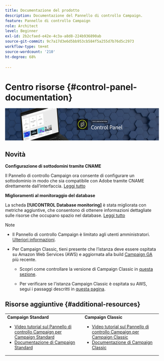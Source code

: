 ```yaml
---
title: Documentazione del prodotto
description: Documentazione del Pannello di controllo Campaign.
feature: Pannello di controllo Campaign
role: Architect
level: Beginner
exl-id: 2b2cfaed-e42e-4c3a-a8d8-224b936890ab
source-git-commit: 9c7a17d3e6d5bb953cb584f5a255d7b76d5c2973
workflow-type: tm+mt
source-wordcount: '210'
ht-degree: 68%

---
```


# Centro risorse {#control-panel-documentation}

![](assets/do-not-localize/banner.png)

## Novità

**Configurazione di sottodomini tramite CNAME**

Il Pannello di controllo Campaign ora consente di configurare un sottodominio in modo che sia compatibile con Adobe tramite CNAME direttamente dall’interfaccia. [Leggi tutto](subdomains-certificates/using/setting-up-new-subdomain.md)

**Miglioramenti al monitoraggio del database**

La scheda **[!UICONTROL Database monitoring]** è stata migliorata con metriche aggiuntive, che consentono di ottenere informazioni dettagliate sulle risorse che occupano spazio nel database. [Leggi tutto](performance-monitoring/using/database-monitoring.md)

>[!NOTE]
>
>* Il Pannello di controllo Campaign è limitato agli utenti amministratori. [Ulteriori informazioni](https://experienceleague.adobe.com/docs/control-panel/using/discover-control-panel/managing-permissions.html?lang=it#discover-control-panel).
   >
   >
* Per Campaign Classic, tieni presente che l’istanza deve essere ospitata su Amazon Web Services (AWS) e aggiornata alla build [Campaign GA](https://experienceleague.adobe.com/docs/campaign-classic/using/release-notes/rn-overview.html#rn-statuses) più recente.
   >   
   >   
   * Scopri come controllare la versione di Campaign Classic in [questa sezione](https://experienceleague.adobe.com/docs/campaign-classic/using/getting-started/starting-with-adobe-campaign/launching-adobe-campaign.html?lang=it#getting-your-campaign-version).
      >   
      >   
   * Per verificare se l&#39;istanza Campaign Classic è ospitata su AWS, segui i passaggi descritti in [questa pagina](faq.md).


## Risorse aggiuntive {#additional-resources}

<table>
    <tr>
        <td><b>Campaign Standard</b><br/>
        <ul>
            <li><a href="https://experienceleague.adobe.com/docs/campaign-standard-learn/control-panel/control-panel-overview.html?lang=it">Video tutorial sul Pannello di controllo Campaign per Campaign Standard</a></li>
            <li><a href="https://docs.adobe.com/content/help/it-IT/campaign-standard/using/campaign-standard-home.html">Documentazione di Campaign Standard</a></li>
        </ul>
        </td>
        <td><b>Campaign Classic</b><br/>
        <ul>
            <li><a href="https://experienceleague.adobe.com/docs/campaign-classic-learn/control-panel/control-panel-overview.html?lang=it">Video tutorial sul Pannello di controllo Campaign per Campaign Classic</a></li>
            <li><a href="https://docs.adobe.com/content/help/it-IT/campaign-classic/using/campaign-classic-home.html">Documentazione di Campaign Classic</a></li>
        </ul>
        </td>
    </tr>
</table>
